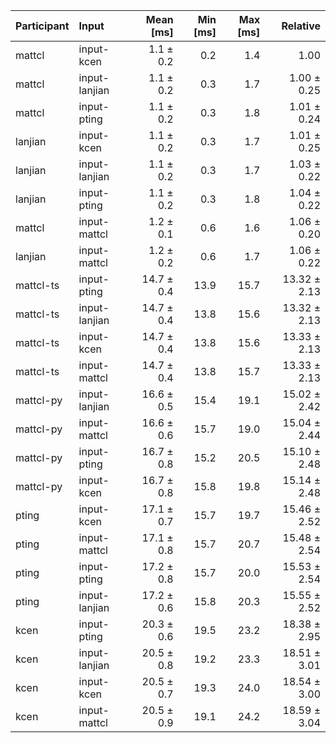 | Participant | Input | Mean [ms] | Min [ms] | Max [ms] | Relative |
|:---|:---|---:|---:|---:|---:|
| mattcl | input-kcen | 1.1 ± 0.2 | 0.2 | 1.4 | 1.00 |
| mattcl | input-lanjian | 1.1 ± 0.2 | 0.3 | 1.7 | 1.00 ± 0.25 |
| mattcl | input-pting | 1.1 ± 0.2 | 0.3 | 1.8 | 1.01 ± 0.24 |
| lanjian | input-kcen | 1.1 ± 0.2 | 0.3 | 1.7 | 1.01 ± 0.25 |
| lanjian | input-lanjian | 1.1 ± 0.2 | 0.3 | 1.7 | 1.03 ± 0.22 |
| lanjian | input-pting | 1.1 ± 0.2 | 0.3 | 1.8 | 1.04 ± 0.22 |
| mattcl | input-mattcl | 1.2 ± 0.1 | 0.6 | 1.6 | 1.06 ± 0.20 |
| lanjian | input-mattcl | 1.2 ± 0.2 | 0.6 | 1.7 | 1.06 ± 0.22 |
| mattcl-ts | input-pting | 14.7 ± 0.4 | 13.9 | 15.7 | 13.32 ± 2.13 |
| mattcl-ts | input-lanjian | 14.7 ± 0.4 | 13.8 | 15.6 | 13.32 ± 2.13 |
| mattcl-ts | input-kcen | 14.7 ± 0.4 | 13.8 | 15.6 | 13.33 ± 2.13 |
| mattcl-ts | input-mattcl | 14.7 ± 0.4 | 13.8 | 15.7 | 13.33 ± 2.13 |
| mattcl-py | input-lanjian | 16.6 ± 0.5 | 15.4 | 19.1 | 15.02 ± 2.42 |
| mattcl-py | input-mattcl | 16.6 ± 0.6 | 15.7 | 19.0 | 15.04 ± 2.44 |
| mattcl-py | input-pting | 16.7 ± 0.8 | 15.2 | 20.5 | 15.10 ± 2.48 |
| mattcl-py | input-kcen | 16.7 ± 0.8 | 15.8 | 19.8 | 15.14 ± 2.48 |
| pting | input-kcen | 17.1 ± 0.7 | 15.7 | 19.7 | 15.46 ± 2.52 |
| pting | input-mattcl | 17.1 ± 0.8 | 15.7 | 20.7 | 15.48 ± 2.54 |
| pting | input-pting | 17.2 ± 0.8 | 15.7 | 20.0 | 15.53 ± 2.54 |
| pting | input-lanjian | 17.2 ± 0.6 | 15.8 | 20.3 | 15.55 ± 2.52 |
| kcen | input-pting | 20.3 ± 0.6 | 19.5 | 23.2 | 18.38 ± 2.95 |
| kcen | input-lanjian | 20.5 ± 0.8 | 19.2 | 23.3 | 18.51 ± 3.01 |
| kcen | input-kcen | 20.5 ± 0.7 | 19.3 | 24.0 | 18.54 ± 3.00 |
| kcen | input-mattcl | 20.5 ± 0.9 | 19.1 | 24.2 | 18.59 ± 3.04 |
